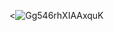 

<![Gg546rhXIAAxquK](https://github.com/user-attachments/assets/c1059c5d-6971-495a-bffe-0cb384560b8c)



